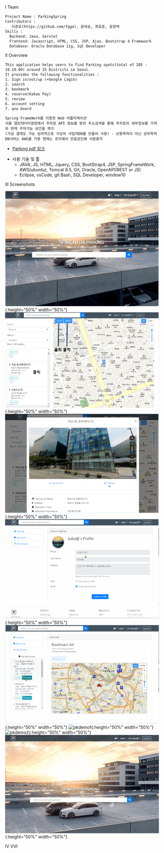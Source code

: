 
Ⅰ Team
```
Project Name : ParkingSpring
Contributors :
   이준호(https://github.com/fggo), 윤여송, 최호준, 윤원택
Skills : 
  Backend: Java, Servlet
  Frontend: Javascript, HTML, CSS, JSP, Ajax, Bootstrap 4 Framework
  Database: Oracle Database 11g, Sql Developer
```

Ⅱ Overview
```
This application helps users to find Parking spots(total of 285 - 19.10.09) around 25 Districts in Seoul.
It provides the following functionalities :
1. Sign in/out/up (+Google Login)
2. search
3. bookmark
4. reserve(Kakao Pay)
5. review
6. account setting
7. qna board
```

```
Spring FrameWork를 이용한 Web 어플리케이션
서울 열린데이터광장에서 주차장 API 정보를 받아 주소검색을 통해 주차장의 세부정보를 가져와 현재 주차가능 공간을 체크
(가상 결제도 가능 임의적으로 가상의 사업자DB를 만들어 사용) - 상용목적이 아닌 공부목적
DB서버는 AWS를 가용 현재는 프리웨어 만료로인해 사용중지
```

* [Parking pdf 링크](Semi-Project.pdf)

- 사용 기술 및 툴
  - JAVA, JS, HTML, Jquery, CSS, BootStrap4, JSP, SpringFrameWork, AWS(ubuntu), Tomcat 8.5, Git, Oracle, OpenAPI(REST or JS)
  - Eclipse, vsCode, git Bash, SQL Developer, window10


Ⅲ Screenshots

![mainPage](/assets/images/mainPage.png){:height="50%" width="50%"}
![searchPage](/assets/images/searchPage.png){:height="50%" width="50%"}
![reviewPage](/assets/images/reviewPage.png){:height="50%" width="50%"}
![myPage1](/assets/images/myPage1.png){:height="50%" width="50%"}
![myPage2](/assets/images/myPage2.png){:height="50%" width="50%"}
![pkdemo1](/assets/images/pkdemo1.gif){:height="50%" width="50%"}
![pkdemo2](/assets/images/pkdemo2.gif){:height="50%" width="50%"}
![pkdemo3](/assets/images/pkdemo3.gif){:height="50%" width="50%"}

Ⅳ ⅤⅥ
